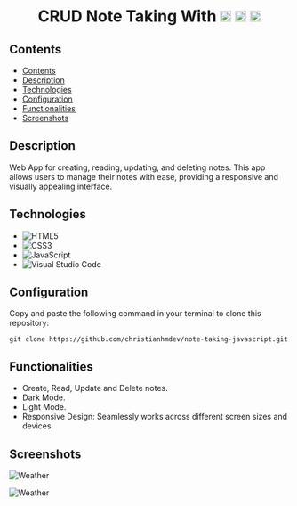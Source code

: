 <div align="center">
  <h1>CRUD Note Taking With
    <img src="https://img.shields.io/badge/-HTML5-orange?logo=html5&logoColor=white" alt="HTML5" height="20"/>
    <img src="https://img.shields.io/badge/-CSS3-blue?logo=css3&logoColor=white" alt="CSS3" height="20"/>
    <img src="https://img.shields.io/badge/-JavaScript-yellow?logo=javascript&logoColor=white" alt="JavaScript" height="20"/>
  </h1>
</div>

## Contents

- [Contents](#contents)
- [Description](#description)
- [Technologies](#technologies)
- [Configuration](#configuration)
- [Functionalities](#functionalities)
- [Screenshots](#screenshots)

## Description

Web App for creating, reading, updating, and deleting notes. This app allows users to manage their notes with ease, providing a responsive and visually appealing interface.

## Technologies

- ![HTML5](https://img.shields.io/badge/-HTML5-orange?logo=html5&logoColor=white)
- ![CSS3](https://img.shields.io/badge/-CSS3-blue?logo=css3&logoColor=white)
- ![JavaScript](https://img.shields.io/badge/-JavaScript-yellow?logo=javascript&logoColor=white)
- ![Visual Studio Code](https://img.shields.io/badge/-Visual%20Studio%20Code-007ACC?logo=visual-studio-code&logoColor=white)

## Configuration

Copy and paste the following command in your terminal to clone this repository:

```
git clone https://github.com/christianhmdev/note-taking-javascript.git
```

## Functionalities

- Create, Read, Update and Delete notes.
- Dark Mode.
- Light Mode.
- Responsive Design: Seamlessly works across different screen sizes and devices.

## Screenshots

![Weather](https://res.cloudinary.com/ddmcwbdtl/image/upload/v1702904322/note-taking-dark.png)

![Weather](https://res.cloudinary.com/ddmcwbdtl/image/upload/v1702904353/note-taking-light.png)
